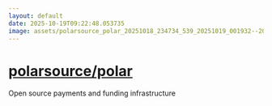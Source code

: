 ```yaml
---
layout: default
date: 2025-10-19T09:22:48.053735
image: assets/polarsource_polar_20251018_234734_539_20251019_001932--20251019T021933258--cropped.png
---
```


# [polarsource/polar](https://github.com/polarsource/polar/)

Open source payments and funding infrastructure
